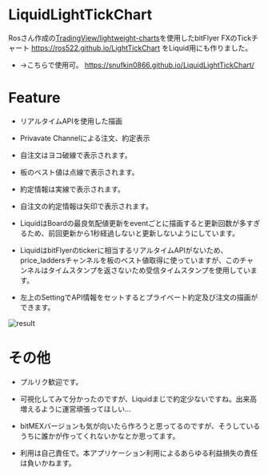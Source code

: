 # LiquidLightTickChart

 Rosさん作成の[TradingView/lightweight-charts](https://github.com/tradingview/lightweight-charts)を使用したbitFlyer FXのTickチャート
https://ros522.github.io/LightTickChart
をLiquid用にも作りました。

- →こちらで使用可。
https://snufkin0866.github.io/LiquidLightTickChart/

# Feature

 - リアルタイムAPIを使用した描画
 - Privavate Channelによる注文、約定表示

 - 自注文はヨコ破線で表示されます。
 - 板のベスト値は点線で表示されます。
 - 約定情報は実線で表示されます。
 - 自注文の約定情報は矢印で表示されます。
 - LiquidはBoardの最良気配値更新をeventごとに描画すると更新回数が多すぎるため、前回更新から1秒経過しないと更新しないようにしています。
 - LiquidはbitFlyerのtickerに相当するリアルタイムAPIがないため、price_laddersチャンネルを板のベスト値取得に使っていますが、このチャンネルはタイムスタンプを返さないため受信タイムスタンプを使用しています。
 - 左上のSettingでAPI情報をセットするとプライベート約定及び注文の描画ができます。
 
 ![result](https://github.com/Snufkin0866/LiquidLightTickChart/blob/master/index.html-Google-Chrome-2019-12-16-01-44-32.gif)

# その他
 - プルリク歓迎です。
 - 可視化してみて分かったのですが、Liquidまじで約定少ないですね。出来高増えるように運営頑張ってほしい... 

 - bitMEXバージョンも気が向いたら作ろうと思ってるのですが、そうしているうちに誰かが作ってくれないかなとか思ってます。
 
 - 利用は自己責任で。本アプリケーション利用によるあらゆる利益損失の責任は負いかねます。 
